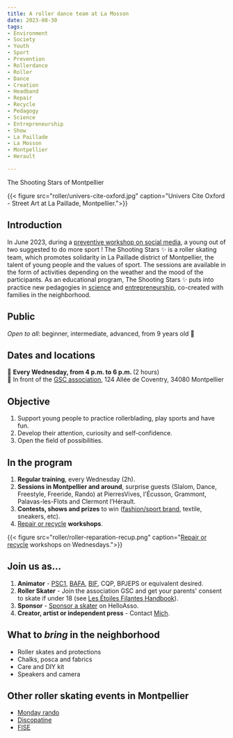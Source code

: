 ```yaml
---
title: A roller dance team at La Mosson
date: 2023-08-30
tags:
- Environment
- Society
- Youth
- Sport
- Prevention
- Rollerdance
- Roller
- Dance
- Creation
- Headband
- Repair
- Recycle
- Pedagogy
- Science
- Entrepreneurship
- Show
- La Paillade
- La Mosson
- Montpellier
- Herault

---
```


The Shooting Stars of Montpellier

<!--more-->

{{< figure src="roller/univers-cite-oxford.jpg" caption="Univers Cite Oxford - Street Art at La Paillade, Montpellier.">}}

## Introduction

In June 2023, during a [preventive workshop on social media](https://www.mtpcours.fr/u/Temoignages-reseaux-sociaux-Montpellier-juin-2023.pdf), a young out of two suggested to do more sport ! The Shooting Stars ✨ is a roller skating team, which promotes solidarity in La Paillade district of Montpellier, the talent of young people and the values of sport. The sessions are available in the form of activities depending on the weather and the mood of the participants. As an educational program, The Shooting Stars ✨ puts into practice new pedagogies in [science](https://www.mtpcours.fr/u/Roller-Notions-scientifiques.pdf) and [entrepreneurship](https://www.mtpcours.fr/u/Les-Etoiles-de-la-Mosson-Montpellier-2028.pdf), co-created with families in the neighborhood.

## Public

<i>Open to all</i>: beginner, intermediate, advanced, from 9 years old 🌸

## Dates and locations

📅 <b> Every Wednesday, from 4 p.m. to 6 p.m. </b> (2 hours)<br>
📍 In front of the [GSC association](https://www.helloasso.com/associations/generations-solidaires-et-citoyennes), 124 Allée de Coventry, 34080 Montpellier

## Objective

1. Support young people to practice rollerblading, play sports and have fun.
2. Develop their attention, curiosity and self-confidence.
3. Open the field of possibilities.

## In the program

1. <b>Regular training</b>, every Wednesday (2h).
2. <b>Sessions in Montpellier and around</b>, surprise guests (Slalom, Dance, Freestyle, Freeride, Rando) at PierresVives, l'Écusson, Grammont, Palavas-les-Flots and Clermont l’Hérault.
3. <b>Contests, shows and prizes</b> to win ([fashion/sport brand](https://www.mtpcours.fr/u/Concours-Creation-Bandeau.pdf), textile, sneakers, etc).
4. [Repair or recycle](https://www.mtpcours.fr/u/Roller-Reparation-Recup.pdf) <b>workshops</b>.

{{< figure src="roller/roller-reparation-recup.png" caption="[Repair or recycle](https://www.mtpcours.fr/u/Roller-Reparation-Recup.pdf) workshops on Wednesdays.">}}

## Join us as…

1. <b>Animator</b> - [PSC1](https://www.protection-civile.org/psc1/), [BAFA](https://www.jeunes.gouv.fr/bafa-bafd), [BIF](https://ffroller-skateboard.fr/bif-roller/), CQP, BPJEPS or equivalent desired.
2. <b>Roller Skater</b> - Join the association GSC and get your parents' consent to skate if under 18 (see [Les Étoiles Filantes Handbook](https://www.mtpcours.fr/u/Les-Etoiles-de-la-Mosson-carnet-de-niveaux-roller.pdf)).
3. <b>Sponsor</b> - [Sponsor a skater](https://www.helloasso.com/associations/generations-solidaires-et-citoyennes/formulaires/2/) on HelloAsso.
4. <b>Creator, artist or independent press</b> - Contact <a href="tel:0613835412">Mich</a>.

## What to <i>bring</i> in the neighborhood

- Roller skates and protections
- Chalks, posca and fabrics
- Care and DIY kit
- Speakers and camera

## Other roller skating events in Montpellier
- [Monday rando](https://www.facebook.com/groups/758727760916523/)
- [Discopatine](https://www.instagram.com/discopatin.e/?hl=cs)
- [FISE](https://www.fise.fr/en)